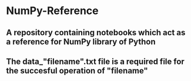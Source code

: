 # NumPy-Reference

## A repository containing notebooks which act as a reference for NumPy library of Python

## The data\_"filename".txt file is a required file for the succesful operation of "filename"
